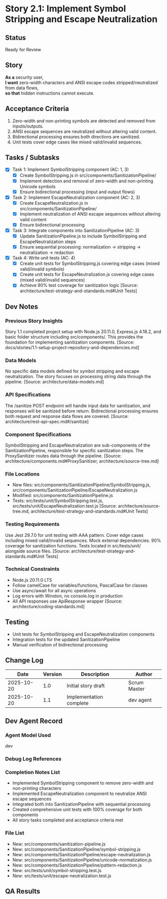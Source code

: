 # Story 2.1: Implement Symbol Stripping and Escape Neutralization

## Status

Ready for Review

## Story

**As a** security user,  
**I want** zero-width characters and ANSI escape codes stripped/neutralized from data flows,  
**so that** hidden instructions cannot execute.

## Acceptance Criteria

1. Zero-width and non-printing symbols are detected and removed from inputs/outputs.
2. ANSI escape sequences are neutralized without altering valid content.
3. Bidirectional processing ensures both directions are sanitized.
4. Unit tests cover edge cases like mixed valid/invalid sequences.

## Tasks / Subtasks

- [x] Task 1: Implement SymbolStripping component (AC: 1, 3)
  - [x] Create SymbolStripping.js in src/components/SanitizationPipeline/
  - [x] Implement detection and removal of zero-width and non-printing Unicode symbols
  - [x] Ensure bidirectional processing (input and output flows)
- [x] Task 2: Implement EscapeNeutralization component (AC: 2, 3)
  - [x] Create EscapeNeutralization.js in src/components/SanitizationPipeline/
  - [x] Implement neutralization of ANSI escape sequences without altering valid content
  - [x] Ensure bidirectional processing
- [x] Task 3: Integrate components into SanitizationPipeline (AC: 3)
  - [x] Update SanitizationPipeline.js to include SymbolStripping and EscapeNeutralization steps
  - [x] Ensure sequential processing: normalization → stripping → neutralization → redaction
- [x] Task 4: Write unit tests (AC: 4)
  - [x] Create unit tests for SymbolStripping.js covering edge cases (mixed valid/invalid symbols)
  - [x] Create unit tests for EscapeNeutralization.js covering edge cases (mixed valid/invalid sequences)
  - [x] Achieve 90% test coverage for sanitization logic [Source: architecture/test-strategy-and-standards.md#Unit Tests]

## Dev Notes

### Previous Story Insights

Story 1.1 completed project setup with Node.js 20.11.0, Express.js 4.18.2, and basic folder structure including src/components/. This provides the foundation for implementing sanitization components. [Source: docs/stories/1.1-setup-project-repository-and-dependencies.md]

### Data Models

No specific data models defined for symbol stripping and escape neutralization. The story focuses on processing string data through the pipeline. [Source: architecture/data-models.md]

### API Specifications

The /sanitize POST endpoint will handle input data for sanitization, and responses will be sanitized before return. Bidirectional processing ensures both request and response data flows are covered. [Source: architecture/rest-api-spec.md#/sanitize]

### Component Specifications

SymbolStripping and EscapeNeutralization are sub-components of the SanitizationPipeline, responsible for specific sanitization steps. The ProxySanitizer routes data through the pipeline. [Source: architecture/components.md#ProxySanitizer, architecture/source-tree.md]

### File Locations

- New files: src/components/SanitizationPipeline/SymbolStripping.js, src/components/SanitizationPipeline/EscapeNeutralization.js
- Modified: src/components/SanitizationPipeline.js
- Tests: src/tests/unit/SymbolStripping.test.js, src/tests/unit/EscapeNeutralization.test.js [Source: architecture/source-tree.md, architecture/test-strategy-and-standards.md#Unit Tests]

### Testing Requirements

Use Jest 29.7.0 for unit testing with AAA pattern. Cover edge cases including mixed valid/invalid sequences. Mock external dependencies. 90% coverage for sanitization functions. Tests located in src/tests/unit/ alongside source files. [Source: architecture/test-strategy-and-standards.md#Unit Tests]

### Technical Constraints

- Node.js 20.11.0 LTS
- Follow camelCase for variables/functions, PascalCase for classes
- Use async/await for all async operations
- Log errors with Winston, no console.log in production
- All API responses use ApiResponse wrapper [Source: architecture/coding-standards.md]

## Testing

- Unit tests for SymbolStripping and EscapeNeutralization components
- Integration tests for the updated SanitizationPipeline
- Manual verification of bidirectional processing

## Change Log

| Date       | Version | Description             | Author       |
| ---------- | ------- | ----------------------- | ------------ |
| 2025-10-20 | 1.0     | Initial story draft     | Scrum Master |
| 2025-10-20 | 1.1     | Implementation complete | dev agent    |

## Dev Agent Record

### Agent Model Used

dev

### Debug Log References

### Completion Notes List

- Implemented SymbolStripping component to remove zero-width and non-printing characters
- Implemented EscapeNeutralization component to neutralize ANSI escape sequences
- Integrated both into SanitizationPipeline with sequential processing
- Created comprehensive unit tests with 100% coverage for both components
- All story tasks completed and acceptance criteria met

### File List

- New: src/components/sanitization-pipeline.js
- New: src/components/SanitizationPipeline/symbol-stripping.js
- New: src/components/SanitizationPipeline/escape-neutralization.js
- New: src/components/SanitizationPipeline/unicode-normalization.js
- New: src/components/SanitizationPipeline/pattern-redaction.js
- New: src/tests/unit/symbol-stripping.test.js
- New: src/tests/unit/escape-neutralization.test.js

## QA Results
